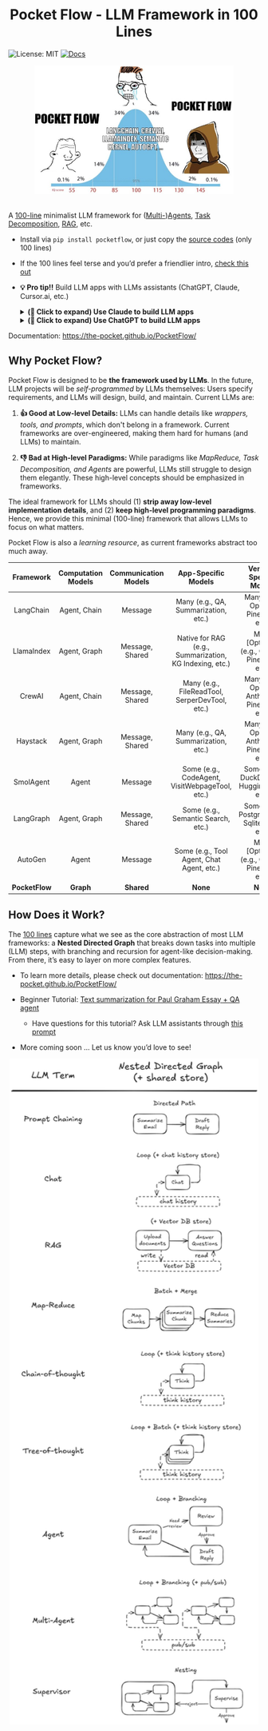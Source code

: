 <h1 align="center">Pocket Flow - LLM Framework in 100 Lines</h1>



![License: MIT](https://img.shields.io/badge/License-MIT-yellow.svg)
[![Docs](https://img.shields.io/badge/docs-latest-blue)](https://the-pocket.github.io/PocketFlow/)

<div align="center">
  <img src="./assets/minillmflow.jpg" width="400"/>
</div>

<br>

A [100-line](pocketflow/__init__.py) minimalist LLM framework for ([Multi-](https://the-pocket.github.io/PocketFlow/multi_agent.html))[Agents](https://the-pocket.github.io/PocketFlow/agent.html), [Task Decomposition](https://the-pocket.github.io/PocketFlow/decomp.html), [RAG](https://the-pocket.github.io/PocketFlow/rag.html), etc.

- Install via  ```pip install pocketflow```, or just copy the [source codes](pocketflow/__init__.py) (only 100 lines)

- If the 100 lines feel terse and you’d prefer a friendlier intro, [check this out](https://chatgpt.com/share/678564bd-1ba4-8000-98e4-a6ffe363c1b8)

- **💡 Pro tip!!** Build LLM apps with LLMs assistants (ChatGPT, Claude, Cursor.ai, etc.)

  <details>
    <summary><b>(🫵 Click to expand) Use Claude to build LLM apps</b></summary>

    - Create a [project](https://www.anthropic.com/news/projects) and upload the [docs](docs) to project knowledge
  
    - Set project custom instructions. For example:
      ```
      1. check "tool.md" and "llm.md" for the required functions.
      2. design the high-level (batch) flow and nodes in artifact using mermaid
      3. design the shared memory structure: define its fields, data structures, and how they will be updated.
      Think out aloud for above first and ask users if your design makes sense.
      4. Finally, implement. Start with simple, minimalistic codes without, for example, typing. Write the codes in artifact.
      ```
    - Ask it to build LLM apps (Sonnet 3.5 strongly recommended)!
      ```
      Help me build a chatbot based on a directory of PDFs.
      ```
 
      <div align="center">
        <img src="./assets/claude_project.gif"/>
      </div>
  </details>

  <details>
    <summary><b>(🫵 Click to expand) Use ChatGPT to build LLM apps</b></summary>

    - Try the [GPT assistant](https://chatgpt.com/g/g-677464af36588191b9eba4901946557b-mini-llm-flow-assistant). However, it uses older models, which are good for explaining but not that good at coding.

      <div align="center">
        <img src="./assets/gpt_store.gif"/>
      </div>

    - For stronger coding capabilities, consider sending the [docs](docs) to more advanced models like O1.
  
        - Paste the docs link (https://github.com/the-pocket/PocketFlow/tree/main/docs) to [Gitingest](https://gitingest.com/).

        - Then, paste the generated contents into your O1 prompt, and ask it to build LLM apps.
     
    
  </details>


Documentation: https://the-pocket.github.io/PocketFlow/

## Why Pocket Flow?

Pocket Flow is designed to be **the framework used by LLMs**. In the future, LLM projects will be *self-programmed* by LLMs themselves: Users specify requirements, and LLMs will design, build, and maintain. Current LLMs are:

1. **👍 Good at Low-level Details:** LLMs can handle details like *wrappers, tools, and prompts*, which don't belong in a framework. Current frameworks are over-engineered, making them hard for humans (and LLMs) to maintain.

2. **👎 Bad at High-level Paradigms:** While paradigms like *MapReduce, Task Decomposition, and Agents* are powerful, LLMs still struggle to design them elegantly. These high-level concepts should be emphasized in frameworks.

The ideal framework for LLMs should (1) **strip away low-level implementation details**, and (2) **keep high-level programming paradigms**. Hence, we provide this minimal (100-line) framework that allows LLMs to focus on what matters.  

Pocket Flow is also a *learning resource*, as current frameworks abstract too much away.

| Framework      | Computation Models      | Communication Models     | App-Specific Models                                     | Vendor-Specific Models                                    | LOC               | Package + Dependency Size         |
|:--------------:|:-----------------------:|:------------------------:|:-----------------------------------------------------:|:---------------------------------------------------------:|:------------------------:|:---------------------------:|
| LangChain      | Agent, Chain           | Message                  | Many (e.g., QA, Summarization, etc.)                    | Many (e.g., OpenAI, Pinecone, etc.)                      | *405K*            | *+166MB*                    |
| LlamaIndex     | Agent, Graph           | Message, Shared          | Native for RAG (e.g., Summarization, KG Indexing, etc.) | Many [Optional] (e.g., OpenAI, Pinecone, etc.)           | *77K (core-only)* | *+189MB (core-only)*        |
| CrewAI         | Agent, Chain           | Message, Shared          | Many (e.g., FileReadTool, SerperDevTool, etc.)          | Many (e.g., OpenAI, Anthropic, Pinecone, etc.)           | *18K*             | *+173MB*                    |
| Haystack       | Agent, Graph           | Message, Shared          | Many (e.g., QA, Summarization, etc.)                    | Many (e.g., OpenAI, Anthropic, Pinecone, etc.)           | *31K*             | *+195MB*                    |
| SmolAgent      | Agent                  | Message                  | Some (e.g., CodeAgent, VisitWebpageTool, etc.)          | Some (e.g., DuckDuckGo, Hugging Face, etc.)              | *8K*              | *+198MB*                    |
| LangGraph      | Agent, Graph           | Message, Shared          | Some (e.g., Semantic Search, etc.)                      | Some (e.g., PostgresStore, SqliteSaver, etc.)            | *37K*             | *+51MB*                     |
| AutoGen        | Agent                  | Message                  | Some (e.g., Tool Agent, Chat Agent, etc.)               | Many [Optional] (e.g., OpenAI, Pinecone, etc.)           | *7K (core-only)*  | *+26MB (core-only)*         |
| **PocketFlow** | **Graph**                  | **Shared**                   | **None**                                                     | **None**                                                     | **100**            | **+56KB**                     |


## How Does it Work?

The [100 lines](pocketflow/__init__.py) capture what we see as the core abstraction of most LLM frameworks: a **Nested Directed Graph** that breaks down tasks into multiple (LLM) steps, with branching and recursion for agent-like decision-making. From there, it’s easy to layer on more complex features.



- To learn more details, please check out documentation: https://the-pocket.github.io/PocketFlow/

- Beginner Tutorial: [Text summarization for Paul Graham Essay + QA agent](https://colab.research.google.com/github/the-pocket/PocketFlow/blob/main/cookbook/demo.ipynb)

    - Have questions for this tutorial? Ask LLM assistants through [this prompt](https://chatgpt.com/share/676f16d2-7064-8000-b9d7-f6874346a6b5)
 
- More coming soon ... Let us know you’d love to see!

<div align="center">
  <img src="./assets/graph.png" width="500"/>
</div>
